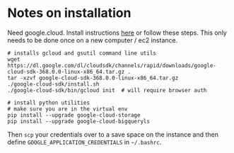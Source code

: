 # Notes on installation

Need google.cloud. Install instructions [here](https://cloud.google.com/sdk/docs/install) or follow these steps. This only needs to be done once on a new computer / ec2 instance.
```
# installs gcloud and gsutil command line utils
wget https://dl.google.com/dl/cloudsdk/channels/rapid/downloads/google-cloud-sdk-368.0.0-linux-x86_64.tar.gz .
tar -xzvf google-cloud-sdk-368.0.0-linux-x86_64.tar.gz
./google-cloud-sdk/install.sh
./google-cloud-sdk/bin/gcloud init  # will require browser auth
```

```
# install python utilities
# make sure you are in the virtual env
pip install --upgrade google-cloud-storage
pip install --upgrade google-cloud-bigqueryls
```

Then `scp` your credentials over to a save space on the instance and then define `GOOGLE_APPLICATION_CREDENTIALS` in `~/.bashrc`.
